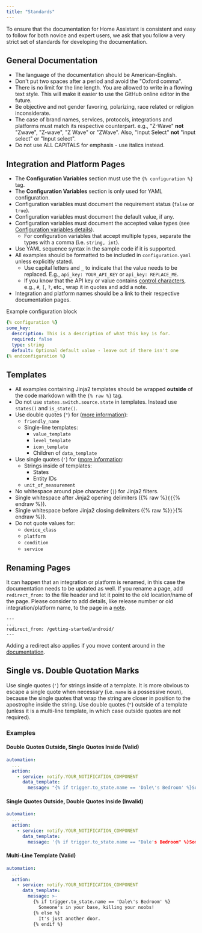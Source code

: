 ```yaml
---
title: "Standards"
---
```


To ensure that the documentation for Home Assistant is consistent and easy to follow for both novice and expert users, we ask that you follow a very strict set of standards for developing the documentation.

## General Documentation

- The language of the documentation should be American-English.
- Don't put two spaces after a period and avoid the "Oxford comma".
- There is no limit for the line length. You are allowed to write in a flowing text style. This will make it easier to use the GitHub online editor in the future.
- Be objective and not gender favoring, polarizing, race related or religion inconsiderate.
- The case of brand names, services, protocols, integrations and platforms must match its respective counterpart. e.g., "Z-Wave" **not** "Zwave", "Z-wave", "Z Wave" or "ZWave". Also, "Input Select" **not** "input select" or "Input select".
- Do not use ALL CAPITALS for emphasis - use italics instead.

## Integration and Platform Pages

- The **Configuration Variables** section must use the `{% configuration %}` tag.
- The **Configuration Variables** section is only used for YAML configuration.
- Configuration variables must document the requirement status (`false` or `true`).
- Configuration variables must document the default value, if any.
- Configuration variables must document the accepted value types (see [Configuration variables details](documenting/create-page.md#configuration)).
  - For configuration variables that accept multiple types, separate the types with a comma (i.e. `string, int`).
- Use YAML sequence syntax in the sample code if it is supported.
- All examples should be formatted to be included in `configuration.yaml` unless explicitly stated.
  - Use capital letters and `_` to indicate that the value needs to be replaced. E.g., `api_key: YOUR_API_KEY` or `api_key: REPLACE_ME`.
  - If you know that the API key or value contains [control characters](https://en.wikipedia.org/wiki/YAML#Syntax), e.g., `#`, `[`, `?`, etc., wrap it in quotes and add a note.
- Integration and platform names should be a link to their respective documentation pages.

Example configuration block

```yaml
{% configuration %}
some_key:
  description: This is a description of what this key is for.
  required: false
  type: string
  default: Optional default value - leave out if there isn't one
{% endconfiguration %}
```

## Templates

- All examples containing Jinja2 templates should be wrapped **outside** of the code markdown with the `{% raw %}` tag.
- Do not use `states.switch.source.state` in templates. Instead use `states()` and `is_state()`.
- Use double quotes (`"`) for ([more information](#single-vs-double-quotation-marks)):
  - `friendly_name`
  - Single-line templates:
    - `value_template`
    - `level_template`
    - `icon_template`
    - Children of `data_template`
- Use single quotes (`'`) for ([more information](#single-vs-double-quotation-marks):
  - Strings inside of templates:
    - States
    - Entity IDs
  - `unit_of_measurement`
- No whitespace around pipe character (`|`) for Jinja2 filters.
- Single whitespace after Jinja2 opening delimiters ({% raw %}`{{`{% endraw %}).
- Single whitespace before Jinja2 closing delimiters ({% raw %}`}}`{% endraw %}).
- Do not quote values for:
  - `device_class`
  - `platform`
  - `condition`
  - `service`

## Renaming Pages

It can happen that an integration or platform is renamed, in this case the documentation needs to be updated as well. If you rename a page, add  `redirect_from:` to the file header and let it point to the old location/name of the page. Please consider to add details, like release number or old integration/platform name, to the page in a [note](/docs/documenting/create-page/#html).

```text
---
...
redirect_from: /getting-started/android/
---
```

Adding a redirect also applies if you move content around in the [documentation](https://www.home-assistant.io/docs/).

## Single vs. Double Quotation Marks

Use single quotes (`'`) for strings inside of a template. It is more obvious to escape a single quote when necessary (i.e. `name` is a possessive noun), because the single quotes that wrap the string are closer in position to the apostrophe inside the string. Use double quotes (`"`) outside of a template (unless it is a multi-line template, in which case outside quotes are not required).

### Examples

#### Double Quotes Outside, Single Quotes Inside (Valid)

```yaml
automation:
  ...
  action:
    - service: notify.YOUR_NOTIFICATION_COMPONENT
      data_template:
        message: "{% if trigger.to_state.name == 'Dale\'s Bedroom' %}Someone's in your base, killing your noobs!{% else %}It's just another door.{% endif %}"
```

#### Single Quotes Outside, Double Quotes Inside (Invalid)

```yaml
automation:
  ...
  action:
    - service: notify.YOUR_NOTIFICATION_COMPONENT
      data_template:
        message: '{% if trigger.to_state.name == "Dale's Bedroom" %}Someone's in your base, killing your noobs!{% else %}It's just another door.{% endif %}'
```

#### Multi-Line Template (Valid)

```yaml
automation:
  ...
  action:
    - service: notify.YOUR_NOTIFICATION_COMPONENT
      data_template:
        message: >-
          {% if trigger.to_state.name == 'Dale\'s Bedroom' %}
            Someone's in your base, killing your noobs!
          {% else %}
            It's just another door.
          {% endif %}
```

